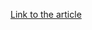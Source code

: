 [Link to the article](https://thehackernews.com/2024/12/iran-linked-iocontrol-malware-targets.html)
